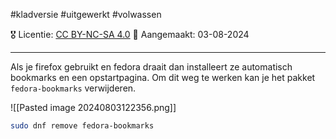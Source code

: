 #kladversie  #uitgewerkt  #volwassen

🎖️ Licentie: [CC BY-NC-SA 4.0](https://creativecommons.org/licenses/by-nc-sa/4.0/)
📅 Aangemaakt: 03-08-2024

---
Als je firefox gebruikt en fedora draait dan installeert ze automatisch bookmarks en een opstartpagina. Om dit weg te werken kan je het pakket `fedora-bookmarks` verwijderen.

![[Pasted image 20240803122356.png]]

```Bash
sudo dnf remove fedora-bookmarks
```


